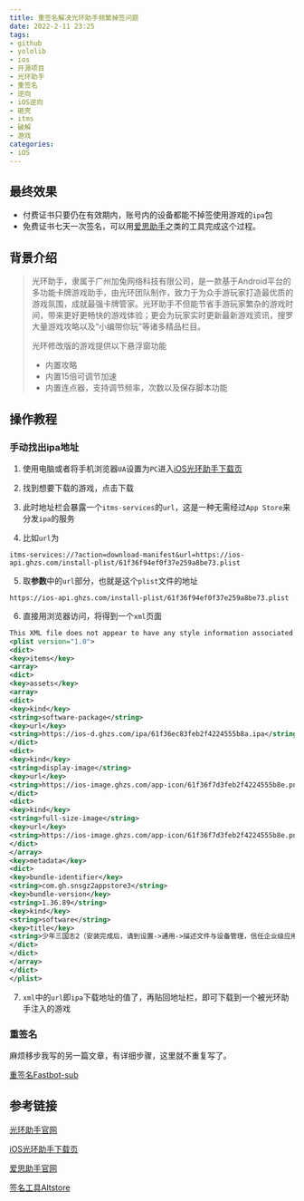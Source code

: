 ```yaml
---
title: 重签名解决光环助手频繁掉签问题
date: 2022-2-11 23:25
tags:
- github
- yololib
- ios
- 开源项目
- 光环助手
- 重签名
- 逆向
- iOS逆向
- 砸壳
- itms
- 破解
- 游戏
categories:
- iOS
---
```




## 最终效果

- 付费证书只要仍在有效期内，账号内的设备都能不掉签使用游戏的`ipa`包
- 免费证书七天一次签名，可以用[爱思助手](i4.cn)之类的工具完成这个过程。



## 背景介绍

>光环助手，隶属于广州加兔网络科技有限公司，是一款基于Android平台的多功能卡牌游戏助手，由光环团队制作，致力于为众手游玩家打造最优质的游戏氛围，成就最强卡牌管家。光环助手不但能节省手游玩家繁杂的游戏时间，带来更好更畅快的游戏体验；更会为玩家实时更新最新游戏资讯，搜罗大量游戏攻略以及“小编带你玩”等诸多精品栏目。
>
>光环修改版的游戏提供以下悬浮窗功能
>
>- 内置攻略
>- 内置15倍可调节加速
>- 内置连点器，支持调节频率，次数以及保存脚本功能



## 操作教程

### 手动找出ipa地址

1. 使用电脑或者将手机浏览器`UA`设置为`PC`进入[iOS光环助手下载页](https://www.ghzs6.com/web/ios_column_h5/index.html#/)

2. 找到想要下载的游戏，点击下载
3. 此时地址栏会暴露一个`itms-services`的`url`，这是一种无需经过`App Store`来分发`ipa`的服务
4. 比如`url`为

```
itms-services://?action=download-manifest&url=https://ios-api.ghzs.com/install-plist/61f36f94ef0f37e259a8be73.plist
```

5. 取**参数**中的`url`部分，也就是这个`plist`文件的地址

```
https://ios-api.ghzs.com/install-plist/61f36f94ef0f37e259a8be73.plist
```

6. 直接用浏览器访问，将得到一个`xml`页面

```xml
This XML file does not appear to have any style information associated with it. The document tree is shown below.
<plist version="1.0">
<dict>
<key>items</key>
<array>
<dict>
<key>assets</key>
<array>
<dict>
<key>kind</key>
<string>software-package</string>
<key>url</key>
<string>https://ios-d.ghzs.com/ipa/61f36ec83feb2f4224555b8a.ipa</string>
</dict>
<dict>
<key>kind</key>
<string>display-image</string>
<key>url</key>
<string>https://ios-image.ghzs.com/app-icon/61f36f7d3feb2f4224555b8e.png</string>
</dict>
<dict>
<key>kind</key>
<string>full-size-image</string>
<key>url</key>
<string>https://ios-image.ghzs.com/app-icon/61f36f7d3feb2f4224555b8e.png</string>
</dict>
</array>
<key>metadata</key>
<dict>
<key>bundle-identifier</key>
<string>com.gh.snsgz2appstore3</string>
<key>bundle-version</key>
<string>1.36.89</string>
<key>kind</key>
<string>software</string>
<key>title</key>
<string>少年三国志2（安装完成后，请到设置->通用->描述文件与设备管理，信任企业级应用）</string>
</dict>
</dict>
</array>
</dict>
</plist>
```

7. `xml`中的`url`即`ipa`下载地址的值了，再贴回地址栏，即可下载到一个被光环助手注入的游戏

### 重签名

麻烦移步我写的另一篇文章，有详细步骤，这里就不重复写了。

[重签名Fastbot-sub](https://yanbo92.site/fastbot-stub-inject)

## 参考链接

[光环助手官网](https://www.ghzs.com/)

[iOS光环助手下载页](https://www.ghzs6.com/web/ios_column_h5/index.html#/)

[爱思助手官网](i4.cn)

[签名工具Altstore](altstore.io)
